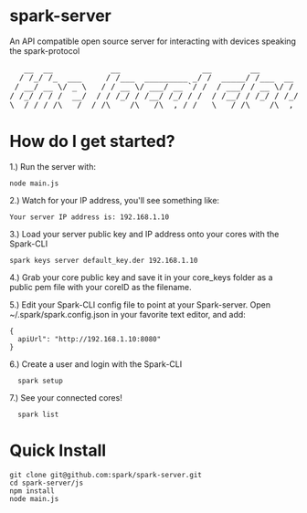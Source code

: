 spark-server
============

An API compatible open source server for interacting with devices speaking the spark-protocol

<pre>
   __  __            __                 __        __                ____
  / /_/ /_  ___     / /___  _________ _/ /  _____/ /___  __  ______/ / /
 / __/ __ \/ _ \   / / __ \/ ___/ __ `/ /  / ___/ / __ \/ / / / __  / / 
/ /_/ / / /  __/  / / /_/ / /__/ /_/ / /  / /__/ / /_/ / /_/ / /_/ /_/  
\__/_/ /_/\___/  /_/\____/\___/\__,_/_/   \___/_/\____/\__,_/\__,_(_)   
</pre>


How do I get started?
=====================

1.) Run the server with: 

```
node main.js
```

2.) Watch for your IP address, you'll see something like:

```
Your server IP address is: 192.168.1.10
```


3.) Load your server public key and IP address onto your cores with the Spark-CLI

```
spark keys server default_key.der 192.168.1.10
```

4.) Grab your core public key and save it in your core_keys folder as a public pem file with your coreID as the filename.

5.) Edit your Spark-CLI config file to point at your Spark-server.  Open ~/.spark/spark.config.json in your favorite text editor, and add:

```
{
  apiUrl": "http://192.168.1.10:8080"
}
```

6.) Create a user and login with the Spark-CLI

```
  spark setup
```

7.) See your connected cores!

```
  spark list
```


Quick Install
==============

```
git clone git@github.com:spark/spark-server.git
cd spark-server/js
npm install
node main.js
```


